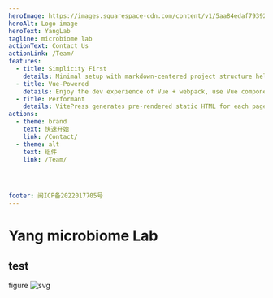 ```yaml
---
heroImage: https://images.squarespace-cdn.com/content/v1/5aa84edaf793922ad7a32f48/1530472563594-BD4SODXTT6GJZHKEEUNJ/AdobeStock_92533760_gut+microbiome.jpeg
heroAlt: Logo image
heroText: YangLab
tagline: microbiome lab
actionText: Contact Us
actionLink: /Team/
features:
  - title: Simplicity First
    details: Minimal setup with markdown-centered project structure helps you focus on writing.
  - title: Vue-Powered
    details: Enjoy the dev experience of Vue + webpack, use Vue components in markdown, and develop custom themes with Vue.
  - title: Performant
    details: VitePress generates pre-rendered static HTML for each page, and runs as an SPA once a page is loaded.
actions:
  - theme: brand
    text: 快速开始
    link: /Contact/
  - theme: alt
    text: 组件
    link: /Team/
 



footer: 闽ICP备2022017705号
---
```


#  Yang microbiome Lab


## test
figure ![svg](/3.svg)
